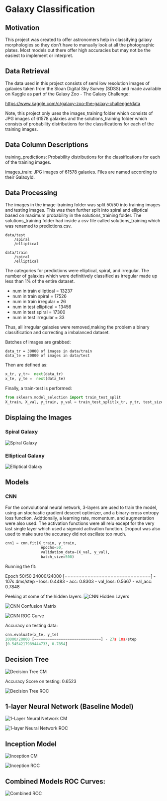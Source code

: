 # Galaxy Classification

## Motivation
This project was created to offer astronomers help in classifying galaxy morphologies so they don't have to manually look at all the photographic plates. Most models out there offer high accuracies but may not be the easiest to implement or interpret.


## Data Retrieval

The data used in this project consists of semi low resolution images of galaxies taken from the Sloan Digital Sky Survey (SDSS) and made available on Kaggle as part of the Galaxy Zoo - The Galaxy Challenge:

https://www.kaggle.com/c/galaxy-zoo-the-galaxy-challenge/data 

Note, this project only uses the images_training folder which consists of JPG images of 61578 galaxies and the solutions_training folder which consists of probability distributions for the classifications for each of the training images. 

## Data Column Descriptions
training_predictions: Probability distributions for the classifications for each of the training images.

images_train: JPG images of 61578 galaxies. Files are named according to their GalaxyId.

## Data Processing

The images in the image-training folder was split 50/50 into training images and testing images. This was then further split into spiral and elliptical based on maximum probability in the solutions_training folder. The solutions_training folder had inside a csv file called solutions_training which was renamed to predictions.csv. 

```
data/test
    /spiral
    /elliptical
```

```
data/train
    /spiral
    /elliptical
```

The categories for predictions were elliptical, spiral, and irregular. The number of galaxies which were definitively classified as irregular made up less than 1% of the entire dataset. 

* num in train elliptical = 13237 
* num in train spiral = 17526 
* num in train irregular = 26 
* num in test elliptical = 13456 
* num in test spiral = 17300 
* num in test irregular = 33 

Thus, all irregular galaxies were removed,making the problem a binary classification and correcting a imbalanced dataset. 

Batches of images are grabbed:
```
data_tr = 30000 of images in data/train
data_te = 20000 of images in data/test
```
Then are defined as:
```python
x_tr, y_tr=  next(data_tr)
x_te, y_te =  next(data_te)
```
Finally, a train-test is performed:

```python
from sklearn.model_selection import train_test_split
X_train, X_val, y_train, y_val = train_test_split(x_tr, y_tr, test_size=0.20, random_state=123)
```

## Displaing the Images

### Spiral Galaxy 
![Spiral Galaxy](data/train/spiral/177755.jpg 'Spiral Galaxy 177755')

### Elliptical Galaxy
![Elliptical Galaxy](data/train/elliptical/100078.jpg 'Elliptical Galaxy 100078')

## Models

### CNN
For the convolutional neural network, 3-layers are used to train the model, using an stochastic gradient descent optimizer, and a binary-cross entropy loss function. Addtionally, a learning rate, momentum, and augmentation were also used. The activation functions were all relu except for the very last single layer which used a sigmoid activation function. Dropout was also used to make sure the accuracy did not oscillate too much. 

```python
cnn1 = cnn.fit(X_train, y_train,
                epochs=50,
                validation_data=(X_val, y_val),
                batch_size=500)
```
Running the fit:

Epoch 50/50
24000/24000 [==============================] - 107s 4ms/step - loss: 0.4483 - acc: 0.8303 - val_loss: 0.5667 - val_acc: 0.7848

Peeking at some of the hidden layers:
![CNN Hidden Layers](figures/hidden_layers_cnn.png 'Hidden Layers CNN')

![CNN Confusion Matrix](figures/CNN_ConfusionMatrix.png 'CNN Confusion Matrix')

![CNN ROC Curve](figures/CNN_ROC.png 'CNN ROC Curve')

Accuracy on testing data:
``` python
cnn.evaluate(x_te, y_te)
20000/20000 [==============================] - 27s 1ms/step
[0.5454217989444733, 0.7854]
```

## Decision Tree
![Decision Tree CM](figures/DecisionTree_ConfusionMatrix.png 'Decision Tree Confusion Matrix') 

Accuracy Score on testing: 0.6523

![Decision Tree ROC](figures/DecisionTree_ROC.png 'Decision ROC')


## 1-layer Neural Network (Baseline Model)

![1-Layer Neural Network CM](figures/Baseline_MLP_ConfusionMatrix.png 'Baseline Neural Network CM') 

![1-layer Neural Network ROC](figures/BaselineMLP_ROC.png 'Baseline Neural Network ROC')

## Inception Model

![Inception CM](figures/Inception_ConfusionMatrix.png 'Incpetion Confusion Matrix')

![Inception ROC](figures/Inception_ROC.png 'Inception ROC')

## Combined Models ROC Curves:
![Combined ROC](figures/all_models_roc.png 'Combined ROC')


